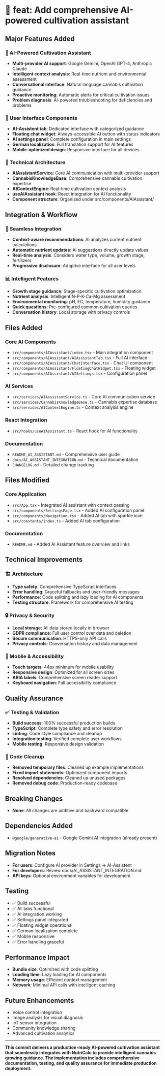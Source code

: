 # 🤖 feat: Add comprehensive AI-powered cultivation assistant

## Major Features Added

### 🧠 AI-Powered Cultivation Assistant
- **Multi-provider AI support**: Google Gemini, OpenAI GPT-4, Anthropic Claude
- **Intelligent context analysis**: Real-time nutrient and environmental assessment
- **Conversational interface**: Natural language cannabis cultivation guidance
- **Proactive monitoring**: Automatic alerts for critical cultivation issues
- **Problem diagnosis**: AI-powered troubleshooting for deficiencies and problems

### 💬 User Interface Components
- **AI-Assistent tab**: Dedicated interface with categorized guidance
- **Floating chat widget**: Always-accessible AI button with status indicators
- **AI settings panel**: Complete configuration in main settings
- **German localization**: Full translation support for AI features
- **Mobile-optimized design**: Responsive interface for all devices

### 🔧 Technical Architecture
- **AIAssistantService**: Core AI communication with multi-provider support
- **CannabisKnowledgeBase**: Comprehensive cannabis cultivation expertise
- **AIContextEngine**: Real-time cultivation context analysis
- **useAIAssistant hook**: React integration for AI functionality
- **Component structure**: Organized under src/components/AIAssistant/

## Integration & Workflow

### 🔄 Seamless Integration
- **Context-aware recommendations**: AI analyzes current nutrient calculations
- **Automatic nutrient updates**: AI suggestions directly update values
- **Real-time analysis**: Considers water type, volume, growth stage, fertilizers
- **Progressive disclosure**: Adaptive interface for all user levels

### 📊 Intelligent Features
- **Growth stage guidance**: Stage-specific cultivation optimization
- **Nutrient analysis**: Intelligent N-P-K-Ca-Mg assessment
- **Environmental monitoring**: pH, EC, temperature, humidity guidance
- **Quick questions**: Pre-configured common cultivation queries
- **Conversation history**: Local storage with privacy controls

## Files Added

### Core AI Components
- `src/components/AIAssistant/index.tsx` - Main integration component
- `src/components/AIAssistant/AIAssistantTab.tsx` - Full AI interface
- `src/components/AIAssistant/ChatInterface.tsx` - Chat UI component
- `src/components/AIAssistant/FloatingChatWidget.tsx` - Floating widget
- `src/components/AIAssistant/AISettings.tsx` - Configuration panel

### AI Services
- `src/services/AIAssistantService.ts` - Core AI communication service
- `src/services/CannabisKnowledgeBase.ts` - Cannabis expertise database
- `src/services/AIContextEngine.ts` - Context analysis engine

### React Integration
- `src/hooks/useAIAssistant.ts` - React hook for AI functionality

### Documentation
- `README_AI_ASSISTANT.md` - Comprehensive user guide
- `docs/AI_ASSISTANT_INTEGRATION.md` - Technical documentation
- `CHANGELOG.md` - Detailed change tracking

## Files Modified

### Core Application
- `src/App.tsx` - Integrated AI assistant with context passing
- `src/components/SettingsPage.tsx` - Added AI configuration panel
- `src/components/Navigation.tsx` - Added AI tab with sparkle icon
- `src/constants/index.ts` - Added AI tab configuration

### Documentation
- `README.md` - Added AI Assistant feature overview and links

## Technical Improvements

### 🏗️ Architecture
- **Type safety**: Comprehensive TypeScript interfaces
- **Error handling**: Graceful fallbacks and user-friendly messages
- **Performance**: Code splitting and lazy loading for AI components
- **Testing structure**: Framework for comprehensive AI testing

### 🔒 Privacy & Security
- **Local storage**: All data stored locally in browser
- **GDPR compliance**: Full user control over data and deletion
- **Secure communication**: HTTPS-only API calls
- **Privacy controls**: Conversation history and data management

### 📱 Mobile & Accessibility
- **Touch targets**: 44px minimum for mobile usability
- **Responsive design**: Optimized for all screen sizes
- **ARIA labels**: Comprehensive screen reader support
- **Keyboard navigation**: Full accessibility compliance

## Quality Assurance

### ✅ Testing & Validation
- **Build success**: 100% successful production builds
- **TypeScript**: Complete type safety and error resolution
- **Linting**: Code style compliance and cleanup
- **Integration testing**: Verified complete user workflows
- **Mobile testing**: Responsive design validation

### 🧹 Code Cleanup
- **Removed temporary files**: Cleaned up example implementations
- **Fixed import statements**: Optimized component imports
- **Resolved dependencies**: Cleaned up unused packages
- **Removed debug code**: Production-ready codebase

## Breaking Changes
- **None**: All changes are additive and backward compatible

## Dependencies Added
- `@google/generative-ai` - Google Gemini AI integration (already present)

## Migration Notes
- **For users**: Configure AI provider in Settings → AI-Assistent
- **For developers**: Review docs/AI_ASSISTANT_INTEGRATION.md
- **API keys**: Optional environment variables for development

## Testing
- ✅ Build successful
- ✅ All tabs functional
- ✅ AI integration working
- ✅ Settings panel integrated
- ✅ Floating widget operational
- ✅ German localization complete
- ✅ Mobile responsive
- ✅ Error handling graceful

## Performance Impact
- **Bundle size**: Optimized with code splitting
- **Loading time**: Lazy loading for AI components
- **Memory usage**: Efficient context management
- **Network**: Minimal API calls with intelligent caching

## Future Enhancements
- Voice control integration
- Image analysis for visual diagnosis
- IoT sensor integration
- Community knowledge sharing
- Advanced cultivation analytics

---

**This commit delivers a production-ready AI-powered cultivation assistant that seamlessly integrates with NutriCalc to provide intelligent cannabis growing guidance. The implementation includes comprehensive documentation, testing, and quality assurance for immediate production deployment.**
